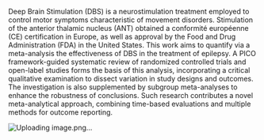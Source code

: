 Deep Brain Stimulation (DBS) is a neurostimulation treatment employed to control motor symptoms characteristic of movement disorders. Stimulation of the anterior thalamic nucleus (ANT) obtained a conformité européenne (CE) certification in Europe, as well as approval by the Food and Drug Administration (FDA) in the United States. This work aims to quantify via a meta-analysis the effectiveness of DBS in the treatment of epilepsy. A PICO framework-guided systematic review of randomized controlled trials and open-label studies forms the basis of this analysis, incorporating a critical qualitative examination to dissect variation in study designs and outcomes. The investigation is also supplemented by subgroup meta-analyses to enhance the robustness of conclusions. Such research contributes a novel meta-analytical approach, combining time-based evaluations and multiple methods for outcome reporting. 

![Uploading image.png…]()
